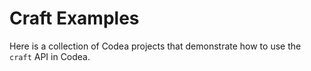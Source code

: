 # Craft Examples
Here is a collection of Codea projects that demonstrate how to use the `craft` API in Codea.
